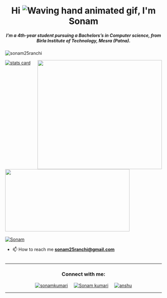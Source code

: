 <h1 align="center">Hi <img src="https://media.tenor.com/nebZyl8oN7IAAAAi/wave-hello.gif" 
         alt="Waving hand animated gif"
         height="45"
         width="45" />, I'm Sonam</h1>
<h5 align="center">
I’m a 4th-year student pursuing a Bachelors’s in Computer science, from Birla Institute of Technology, Mesra (Patna). 
</h5>
<p align="left"> <img src="https://komarev.com/ghpvc/?username=sonam-bit&label=Profile%20views&color=0e75b6&style=flat" alt="sonam25ranchi" /> </p>
<p>
<a align= "center" href="https://github.com/anshusinha872">
<img alt= "stats card" height="200px" width="400" src="https://github-readme-streak-stats.herokuapp.com/?user=sonam-bit&theme=radical">
<img align="right" height="350" width="400" src="https://avatars.githubusercontent.com/u/74105987?v=4" /> </a>
</p>
<img height="200px" width="400" src="https://github-readme-stats.vercel.app/api?username=sonam-bit&count_private=true&theme=radical&show_icons=true" />

<p align="left"> <a href="https://github.com/sonam-bit" target="blank"><img src="https://img.shields.io/github/followers/sonam-bit?style=social" alt="Sonam" /></a> </p>

- 📫 How to reach me **sonam25ranchi@gmail.com**
<br><br>
<hr>

<h3 align="center">Connect with me:</h3>
<p align="center">
<a href="https://github.com/sonam-bit" target="blank"><img align="center" src="https://github.com/sonam-bit/raw/blob/main/1629300491735.jfif" alt="sonamkumari" height="50" width="50" /></a> &nbsp;&nbsp;&nbsp;
<a href="[https://www.linkedin.com/in/sonam-kumar-a97744200/](https://www.linkedin.com/in/sonam-kumari-a97744200/)" target="blank"><img align="center" src="https://img.icons8.com/cute-clipart/64/000000/linkedin.png" alt="Sonam kumari" height="50" width="50" /></a>&nbsp;&nbsp;&nbsp;&nbsp;
<a href="[https://leetcode.com/sonam25ranchi/](https://leetcode.com/sonam25ranchi/)" target="blank"><img align="center" src="[https://img.icons8.com/windows/32/000000/.png](https://icons8.com/icon/wDGo581Ea5Nf/level-up-your-coding-skills-and-quickly-land-a-job)" alt="anshu" height="50" width="50" /></a>
</p>

<hr>

<!-- <p align="center">
  <img src="https://raw.githubusercontent.com/anshusinha872/raw/cbdc8188cce48ba8a12f4d9e37e6892e332a0539/github-user-contribution.svg" alt="snake"></center>
</p> >
